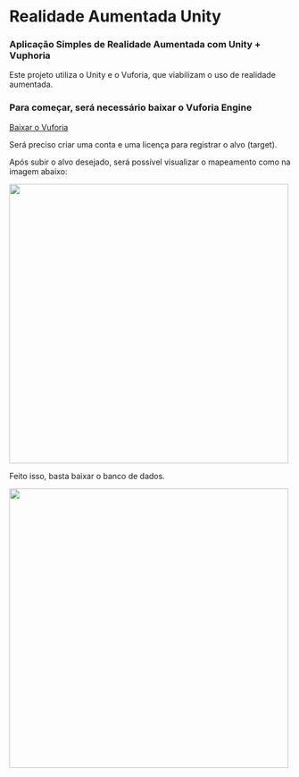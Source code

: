 # Realidade Aumentada Unity

### Aplicação Simples de Realidade Aumentada com Unity + Vuphoria
 
Este projeto utiliza o Unity e o Vuforia, que viabilizam o uso de realidade aumentada.

### Para começar, será necessário baixar o Vuforia Engine
[Baixar o Vuforia](https://developer.vuforia.com/user/login?url=/downloads/sdk%3F_%3D1678117884)

Será preciso criar uma conta e uma licença para registrar o alvo (target).

Após subir o alvo desejado, será possível visualizar o mapeamento como na imagem abaixo:

<img width="500" src="https://i.ibb.co/zFQyWR8/print1.jpg">

Feito isso, basta baixar o banco de dados.

<img width="500" src="[https://i.ibb.co/zFQyWR8/print1.jpg](https://i.ibb.co/02L13Dk/Anima-o.gif)">


